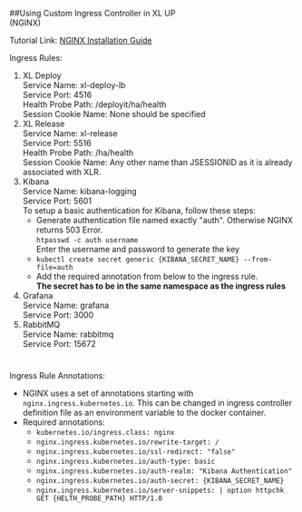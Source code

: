 ##Using Custom Ingress Controller in XL UP<br/>(NGINX)

Tutorial Link: <a href="https://github.com/kubernetes/ingress-nginx/blob/master/docs/deploy/index.md">NGINX Installation Guide</a>

Ingress Rules:
1. XL Deploy <br/>
Service Name: xl-deploy-lb<br/>
Service Port: 4516<br/>
Health Probe Path: /deployit/ha/health<br/>
Session Cookie Name: None should be specified
2. XL Release <br/>
Service Name: xl-release<br/>
Service Port: 5516<br/>
Health Probe Path: /ha/health<br/>
Session Cookie Name: Any other name than JSESSIONID as it is already associated with XLR.
3. Kibana <br/>
Service Name: kibana-logging<br/>
Service Port: 5601<br/>
To setup a basic authentication for Kibana, follow these steps:<br/>
    * Generate authentication file named exactly "auth". Otherwise NGINX returns 503 Error. <br/>
    `htpasswd -c auth username`<br/>
     Enter the username and password to generate the key
    * `kubectl create secret generic {KIBANA_SECRET_NAME} --from-file=auth` <br/>
    * Add the required annotation from below to the ingress rule.<br/>
    **The secret has to be in the same namespace as the ingress rules**
4. Grafana<br/>
Service Name: grafana<br/>
Service Port: 3000
5. RabbitMQ<br/>
Service Name: rabbitmq<br/>
Service Port: 15672
#
Ingress Rule Annotations:
* NGINX uses a set of annotations starting with `nginx.ingress.kubernetes.io`. This can be changed in ingress controller definition file as an environment variable to the docker container.
* Required annotations:
   * `kubernetes.io/ingress.class: nginx`
   * `nginx.ingress.kubernetes.io/rewrite-target: /`
   * `nginx.ingress.kubernetes.io/ssl-redirect: "false"`
   * `nginx.ingress.kubernetes.io/auth-type: basic`
   * `nginx.ingress.kubernetes.io/auth-realm: "Kibana Authentication"`
   * `nginx.ingress.kubernetes.io/auth-secret: {KIBANA_SECRET_NAME}`
   * `nginx.ingress.kubernetes.io/server-snippets: |
            option httpchk GET {HELTH_PROBE_PATH} HTTP/1.0`